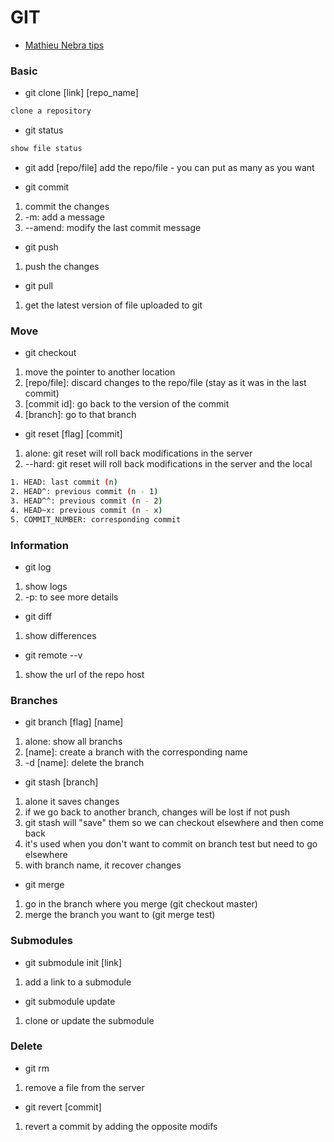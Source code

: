 # GIT

- [Mathieu Nebra tips](https://openclassrooms.com/fr/courses/1233741-gerez-vos-codes-source-avec-git)

### Basic

- git clone [link] [repo_name]
```sh
clone a repository
```
- git status
```sh
show file status
```
- git add [repo/file]
add the repo/file - you can put as many as you want

- git commit
1. commit the changes
2. -m: add a message
3. --amend: modify the last commit message

- git push
1. push the changes

- git pull
1. get the latest version of file uploaded to git

### Move 

- git checkout
1. move the pointer to another location
2. [repo/file]: discard changes to the repo/file (stay as it was in the last commit)
3. [commit id]: go back to the version of the commit
4. [branch]: go to that branch

- git reset [flag] [commit]
1. alone: git reset will roll back modifications in the server
2. --hard: git reset will roll back modifications in the server and the local 

```sh
1. HEAD: last commit (n)
2. HEAD^: previous commit (n - 1)
3. HEAD^^: previous commit (n - 2)
4. HEAD~x: previous commit (n - x)
5. COMMIT_NUMBER: corresponding commit
```

### Information

- git log
1. show logs
2. -p: to see more details

- git diff
1. show differences

- git remote --v
1. show the url of the repo host

### Branches

- git branch [flag] [name]
1. alone: show all branchs
2. [name]: create a branch with the corresponding name
3. -d [name]: delete the branch

- git stash [branch]
1. alone it saves changes
2. if we go back to another branch, changes will be lost if not push
3. git stash will "save" them so we can checkout elsewhere and then come back
4. it's used when you don't want to commit on branch test but need to go elsewhere
5. with branch name, it recover changes

- git merge
1. go in the branch where you merge (git checkout master)
2. merge the branch you want to (git merge test)

### Submodules

- git submodule init [link]
1. add a link to a submodule

- git submodule update
1. clone or update the submodule

### Delete

- git rm
1. remove a file from the server

- git revert [commit]
1. revert a commit by adding the opposite modifs 